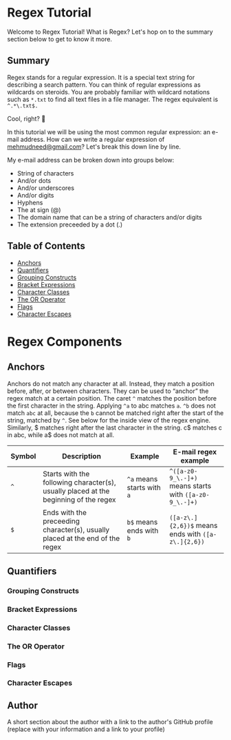 # Regex Tutorial

Welcome to Regex Tutorial! What is Regex? Let's hop on to the summary section below to get to know it more.

## Summary

Regex stands for a regular expression. It is a special text string for describing a search pattern. You can think of regular expressions as wildcards on steroids. You are probably familiar with wildcard notations such as `*.txt` to find all text files in a file manager. The regex equivalent is 
`^.*\.txt$.`

 Cool, right? 🤯

In this tutorial we will be using the most common regular expression: an e-mail address.
How can we write a regular expression of mehmudneed@gmail.com? Let's break this down line by line.

My e-mail address can be broken down into groups below:

- String of characters 
- And/or dots
- And/or underscores
- And/or digits 
- Hyphens 
- The at sign (@)
- The domain name that can be a string of characters and/or digits
- The extension preceeded by a dot (.)

## Table of Contents

- [Anchors](#anchors)
- [Quantifiers](#quantifiers)
- [Grouping Constructs](#grouping-constructs)
- [Bracket Expressions](#bracket-expressions)
- [Character Classes](#character-classes)
- [The OR Operator](#the-or-operator)
- [Flags](#flags)
- [Character Escapes](#character-escapes)

# Regex Components

## Anchors
Anchors do not match any character at all. Instead, they match a position before, after, or between characters. They can be used to “anchor” the regex match at a certain position. The caret `^` matches the position before the first character in the string. Applying `^a` to abc matches `a`. `^b` does not match `abc` at all, because the `b` cannot be matched right after the start of the string, matched by `^`. See below for the inside view of the regex engine. Similarly, $ matches right after the last character in the string. c$ matches c in abc, while a$ does not match at all.

| Symbol      | Description | Example | E-mail regex example
| ----------- | ----------- |-----------|-----------|
| `^`          | Starts with the following character(s), usually placed at the beginning of the regex       |`^a` means starts with `a` | `^([a-z0-9_\.-]+)` means starts with `([a-z0-9_\.-]+)`
| `$`          | Ends with the preceeding character(s), usually placed at the end of the regex        |`b$` means ends with `b` | `([a-z\.]{2,6})$` means ends with `([a-z\.]{2,6})`


## Quantifiers

### Grouping Constructs

### Bracket Expressions

### Character Classes

### The OR Operator

### Flags

### Character Escapes

## Author

A short section about the author with a link to the author's GitHub profile (replace with your information and a link to your profile)
